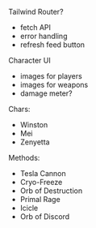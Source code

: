 Tailwind
Router? 

- fetch API
- error handling
- refresh feed button

Character UI
- images for players
- images for weapons
- damage meter?

Chars:
- Winston
- Mei
- Zenyetta

Methods:
- Tesla Cannon
- Cryo-Freeze
- Orb of Destruction
- Primal Rage
- Icicle
- Orb of Discord
